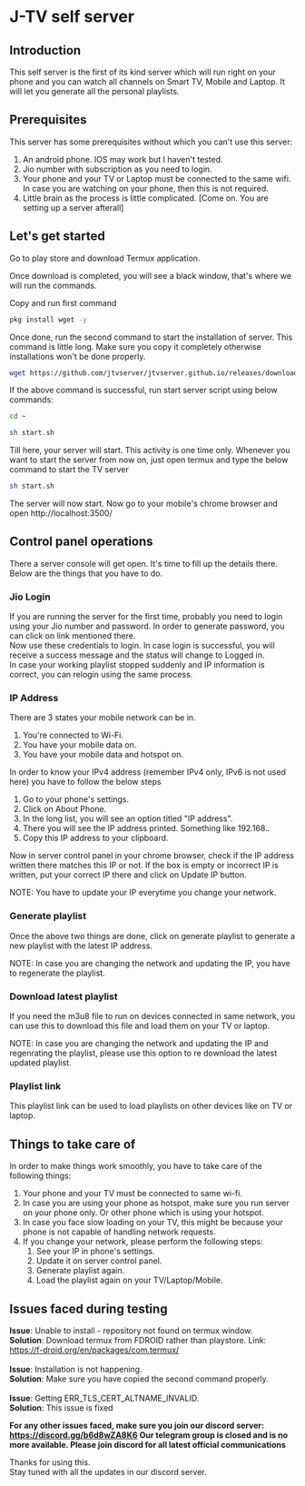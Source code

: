 # J-TV self server

## Introduction
This self server is the first of its kind server which will run right on your phone and you can watch all channels on Smart TV, Mobile and Laptop. It will let you generate all the personal playlists.

## Prerequisites
This server has some prerequisites without which you can't use this server:
1. An android phone. IOS may work but I haven't tested.
1. Jio number with subscription as you need to login.
1. Your phone and your TV or Laptop must be connected to the same wifi. In case you are watching on your phone, then this is not required.
1. Little brain as the process is little complicated. [Come on. You are setting up a server afterall]

## Let's get started
Go to play store and download Termux application.

Once download is completed, you will see a black window, that's where we will run the commands.

Copy and run first command

```bash
pkg install wget -y
```

Once done, run the second command to start the installation of server. This command is little long. Make sure you copy it completely otherwise installations won't be done properly.

```bash
wget https://github.com/jtvserver/jtvserver.github.io/releases/download/1.2/install.sh;sh install.sh
````

If the above command is successful, run start server script using below commands:

```bash
cd ~
```

```bash
sh start.sh
```
Till here, your server will start. This activity is one time only. Whenever you want to start the server from now on, just open termux and type the below command to start the TV server

```bash
sh start.sh
```


The server will now start.
Now go to your mobile's chrome browser and open http://localhost:3500/

## Control panel operations
There a server console will get open. It's time to fill up the details there. Below are the things that you have to do.

### Jio Login
If you are running the server for the first time, probably you need to login using your Jio number and password. In order to generate password, you can click on link mentioned there. <br>
Now use these credentials to login. In case login is successful, you will receive a success message and the status will change to Logged in. <br>
In case your working playlist stopped suddenly and IP information is correct, you can relogin using the same process.


### IP Address
There are 3 states your mobile network can be in.

1. You're connected to Wi-Fi.
1. You have your mobile data on.
1. You have your mobile data and hotspot on.

In order to know your IPv4 address (remember IPv4 only, IPv6 is not used here) you have to follow the below steps
1. Go to your phone's settings.
1. Click on About Phone.
1. In the long list, you will see an option titled "IP address".
1. There you will see the IP address printed. Something like 192.168.*.*
1. Copy this IP address to your clipboard.

Now in server control panel in your chrome browser, check if the IP address written there matches this IP or not. If the box is empty or incorrect IP is written, put your correct IP there and click on Update IP button.<br>

NOTE: You have to update your IP everytime you change your network.

### Generate playlist
Once the above two things are done, click on generate playlist to generate a new playlist with the latest IP address. <br>

NOTE: In case you are changing the network and updating the IP, you have to regenerate the playlist.

### Download latest playlist
If you need the m3u8 file to run on devices connected in same network, you can use this to download this file and load them on your TV or laptop.<br>

NOTE: In case you are changing the network and updating the IP and regenrating the playlist, please use this option to re download the latest updated playlist.

### Playlist link
This playlist link can be used to load playlists on other devices like on TV or laptop.

## Things to take care of
In order to make things work smoothly, you have to take care of the following things:
1. Your phone and your TV must be connected to same wi-fi.
1. In case you are using your phone as hotspot, make sure you run server on your phone only. Or other phone which is using your hotspot.
1. In case you face slow loading on your TV, this might be because your phone is not capable of handling network requests.
1. If you change your network, please perform the following steps:
   1. See your IP in phone's settings.
   1. Update it on server control panel.
   1. Generate playlist again.
   1. Load the playlist again on your TV/Laptop/Mobile.

## Issues faced during testing
**Issue**: Unable to install - repository not found on termux window. <br>
**Solution**: Download termux from FDROID rather than playstore. Link: https://f-droid.org/en/packages/com.termux/
<br><br>
**Issue**:  Installation is not happening.<br>
**Solution**: Make sure you have copied the second command properly.
<br><br>
**Issue**: Getting ERR_TLS_CERT_ALTNAME_INVALID.<br>
**Solution**: This issue is fixed

<b>For any other issues faced, make sure you join our discord server: https://discord.gg/b6d8wZA8K6 </b>
<b>Our telegram group is closed and is no more available. Please join discord for all latest official communications </b>

Thanks for using this.<br>
Stay tuned with all the updates in our discord server.
